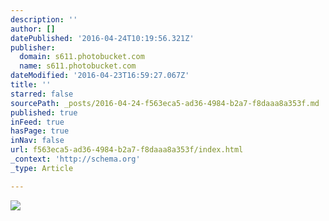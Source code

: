 ```yaml
---
description: ''
author: []
datePublished: '2016-04-24T10:19:56.321Z'
publisher:
  domain: s611.photobucket.com
  name: s611.photobucket.com
dateModified: '2016-04-23T16:59:27.067Z'
title: ''
starred: false
sourcePath: _posts/2016-04-24-f563eca5-ad36-4984-b2a7-f8daaa8a353f.md
published: true
inFeed: true
hasPage: true
inNav: false
url: f563eca5-ad36-4984-b2a7-f8daaa8a353f/index.html
_context: 'http://schema.org'
_type: Article

---
```

![](http://i611.photobucket.com/albums/tt191/Leda_Grace_Rasmussen/2016-04-21%2020.13.52_zpsjvfloude.jpg?1461429602725&1461429624433&1461430581056&1461430608136&1461430714043)